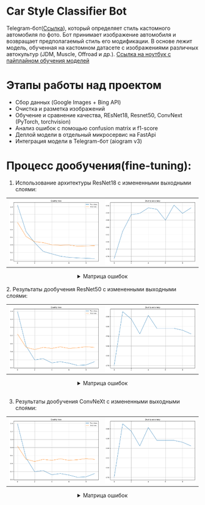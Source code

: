 # Car Style Classifier Bot
Telegram-бот(<a href="https://t.me/TuningCarClassifierBot">Ссылка</a>), который определяет стиль кастомного автомобиля по фото. Бот принимает изображение автомобиля и возвращает предполагаемый стиль его модификации. В основе лежит модель, обученная на кастомном датасете с изображениями различных автокультур (JDM, Muscle, Offroad и др.).
<a href="https://github.com/alekchetv/Image-Bot-Classificator/blob/main/notebook.ipynb">Ссылка на ноутбук с пайплайном обучения моделей</a>
# Этапы работы над проектом
- Сбор данных (Google Images + Bing API)
- Очистка и разметка изображений
- Обучение и сравнение качества, REsNet18, Resnet50, ConvNext (PyTorch, torchvision)
- Анализ ошибок с помощью confusion matrix и f1-score
- Деплой модели в отдельный микросервис на FastApi
- Интеграция модели в Telegram-бот (aiogram v3)

# Процесс дообучения(fine-tuning): 
1. Использование архитектуры ResNet18 с измененными выходными слоями:
<table>
  <tr>
    <td><img src="img/resnet18_loss.png" alt="Loss"></td>
    <td><img src="img/resnet18_accuracy.png" alt="Test accuracy"></td>
  </tr>
</table>
<div align="center">
<details>
  <summary>Матрица ошибок</summary>
  <img src="img/resnet18_cm_0.89.png" alt="HOG" width="400" />
  <br>
  <em>Матрица ошибок Resnet18 c f1-score = 0.89</em>
</details>

</div>
<br>
2. Результаты дообучения ResNet50 с измененными выходными слоями:
<table>
  <tr>
    <td><img src="img/resnet50_loss.png" alt="Loss"></td>
    <td><img src="img/resnet50_accuracy.png" alt="Test accuracy"></td>
  </tr>
</table>
<div align="center">
<details>
  <summary>Матрица ошибок</summary>
  <img src="img/resnet50_cm_0.84.png" alt="HOG" width="400" />
  <br>
  <em>Матрица ошибок Resnet18 c f1-score = 0.89</em>
</details>

</div>
<br>

3. Результаты дообучения ConvNeXt с измененными выходными слоями:
<table>
  <tr>
    <td><img src="img/resnet50_loss.png" alt="Loss"></td>
    <td><img src="img/resnet50_accuracy.png" alt="Test accuracy"></td>
  </tr>
</table>
<div align="center">
  <details>
  <summary>Матрица ошибок</summary>
  <img src="img/resnet50_cm_0.84.png" alt="HOG" width="400" />
  <br>
  <em>Матрица ошибок Resnet18 c f1-score = 0.89</em>
</details>

</div>
<br>